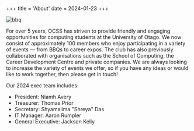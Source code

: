 +++
title = 'About'
date = 2024-01-23
+++

![bbq](/images/bbq1.jpg)

For over 5 years, OCSS has striven to provide friendly and engaging opportunities for computing students at the University of Otago. We now consist of approximately 100 members who enjoy participating in a variety of events — from BBQs to career expos. The club has also previously collaborated with organisations such as the School of Computing, the Career Development Centre and private companies. We are always looking to increase the variety of events we offer, so if you have any ideas or would like to work together, then please get in touch!

Our 2024 exec team includes:
- President: Niamh Avery
- Treasurer: Thomas Prior
- Secretary: Shyamalima "Shreya" Das
- IT Manager: Aaron Rumpler
- General Executive: Jackson Kelly

